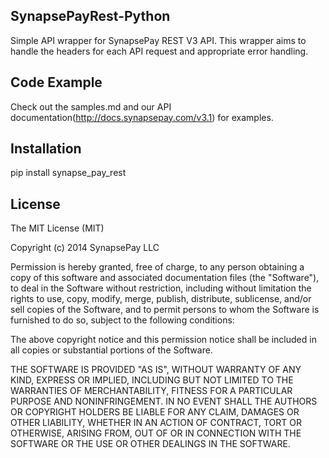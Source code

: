 ## SynapsePayRest-Python

Simple API wrapper for SynapsePay REST V3 API.  This wrapper aims to handle the headers for each API request and appropriate error handling.


## Code Example

Check out the samples.md and our API documentation(http://docs.synapsepay.com/v3.1) for examples.

## Installation

pip install synapse_pay_rest

## License

The MIT License (MIT)

Copyright (c) 2014 SynapsePay LLC

Permission is hereby granted, free of charge, to any person obtaining a copy of
this software and associated documentation files (the "Software"), to deal in
the Software without restriction, including without limitation the rights to
use, copy, modify, merge, publish, distribute, sublicense, and/or sell copies of
the Software, and to permit persons to whom the Software is furnished to do so,
subject to the following conditions:

The above copyright notice and this permission notice shall be included in all
copies or substantial portions of the Software.

THE SOFTWARE IS PROVIDED "AS IS", WITHOUT WARRANTY OF ANY KIND, EXPRESS OR
IMPLIED, INCLUDING BUT NOT LIMITED TO THE WARRANTIES OF MERCHANTABILITY, FITNESS
FOR A PARTICULAR PURPOSE AND NONINFRINGEMENT. IN NO EVENT SHALL THE AUTHORS OR
COPYRIGHT HOLDERS BE LIABLE FOR ANY CLAIM, DAMAGES OR OTHER LIABILITY, WHETHER
IN AN ACTION OF CONTRACT, TORT OR OTHERWISE, ARISING FROM, OUT OF OR IN
CONNECTION WITH THE SOFTWARE OR THE USE OR OTHER DEALINGS IN THE SOFTWARE.